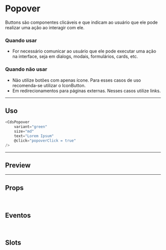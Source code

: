 # Popover

Buttons são componentes clicáveis e que indicam ao usuário que ele pode realizar uma ação ao interagir com ele.

### Quando usar

- For necessário comunicar ao usuário que ele pode executar uma ação na interface,
  seja em dialogs, modais, formulários, cards, etc.

### Quando não usar

- Não utilize botões com apenas ícone. Para esses casos de uso recomenda-se utilizar o IconButton.
- Em redirecionamentos para páginas externas. Nesses casos utilize links.

---

## Uso

```js
<CdsPopover
	variant="green"
	size="md"
	text="Lorem Ipsum"
	@click="popoverClick = true"
/>
```

---

## Preview

<PreviewContainer
	:component="CdsPopover"
	:events="cdsPopoverEvents"
/>

---

## Props

<APITable
	name="Popover"
	section="props"
/>
<br />

## Eventos

<APITable
	name="Popover"
	section="events"
/>
<br />

## Slots

<APITable
	name="Popover"
	section="slots"
/>

<script setup>
import CdsPopover from '@/components/Popover.vue';

const cdsPopoverEvents = [
	'popover-click'
];
</script>

